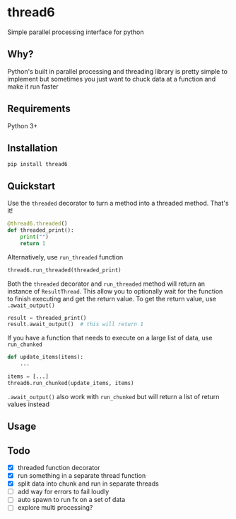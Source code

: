# thread6
Simple parallel processing interface for python

## Why?
Python's built in parallel processing and threading library is pretty simple to implement but sometimes you just want to chuck data at a function and make it run faster

## Requirements
Python 3+

## Installation
```shell
pip install thread6
```

## Quickstart
Use the `threaded` decorator to turn a method into a threaded method. That's it!
```python
@thread6.threaded()
def threaded_print():
    print("")
    return 1
```

Alternatively, use `run_threaded` function
```python
thread6.run_threaded(threaded_print)
```

Both the `threaded` decorator and `run_threaded` method will return an instance of
`ResultThread`. This allow you to optionally wait for the function to finish executing 
and get the return value. To get the return value, use `.await_output()`
```python
result = threaded_print()
result.await_output()  # this will return 1
```

If you have a function that needs to execute on a large list of data, use `run_chunked`
```python
def update_items(items):
    ...

items = [...]
thread6.run_chunked(update_items, items)
```
`.await_output()` also work with `run_chunked` but will return a list of return values instead

## Usage


## Todo
- [x] threaded function decorator
- [x] run something in a separate thread function
- [x] split data into chunk and run in separate threads
- [ ] add way for errors to fail loudly
- [ ] auto spawn to run fx on a set of data
- [ ] explore multi processing?
